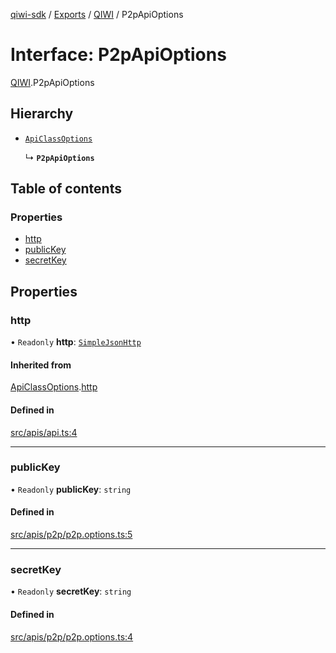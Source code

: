 [qiwi-sdk](../README.md) / [Exports](../modules.md) / [QIWI](../modules/QIWI.md) / P2pApiOptions

# Interface: P2pApiOptions

[QIWI](../modules/QIWI.md).P2pApiOptions

## Hierarchy

- [`ApiClassOptions`](internal_.ApiClassOptions.md)

  ↳ **`P2pApiOptions`**

## Table of contents

### Properties

- [http](QIWI.P2pApiOptions.md#http)
- [publicKey](QIWI.P2pApiOptions.md#publickey)
- [secretKey](QIWI.P2pApiOptions.md#secretkey)

## Properties

### http

• `Readonly` **http**: [`SimpleJsonHttp`](../classes/internal_.SimpleJsonHttp.md)

#### Inherited from

[ApiClassOptions](internal_.ApiClassOptions.md).[http](internal_.ApiClassOptions.md#http)

#### Defined in

[src/apis/api.ts:4](https://github.com/AlexXanderGrib/node-qiwi-sdk/blob/1999c21/src/apis/api.ts#L4)

___

### publicKey

• `Readonly` **publicKey**: `string`

#### Defined in

[src/apis/p2p/p2p.options.ts:5](https://github.com/AlexXanderGrib/node-qiwi-sdk/blob/1999c21/src/apis/p2p/p2p.options.ts#L5)

___

### secretKey

• `Readonly` **secretKey**: `string`

#### Defined in

[src/apis/p2p/p2p.options.ts:4](https://github.com/AlexXanderGrib/node-qiwi-sdk/blob/1999c21/src/apis/p2p/p2p.options.ts#L4)
